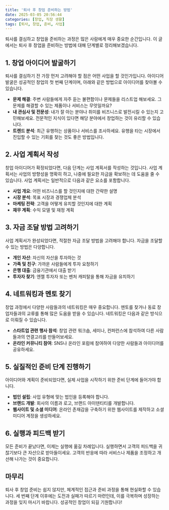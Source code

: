 ```yaml
---
title: '퇴사 후 창업 준비하는 방법'
date: 2025-03-05 20:56:44
categories: [창업, 직장 생활]
tags: [퇴사, 창업, 준비, 사업]
---
```


퇴사를 결심하고 창업을 준비하는 과정은 많은 사람에게 매우 중요한 순간입니다. 이 글에서는 퇴사 후 창업을 준비하는 방법에 대해 단계별로 정리해보겠습니다. 

## 1. 창업 아이디어 발굴하기

퇴사를 결심하기 전 가장 먼저 고려해야 할 점은 어떤 사업을 할 것인가입니다. 아이디어 발굴은 성공적인 창업의 첫 번째 단계이며, 아래와 같은 방법으로 아이디어를 찾아볼 수 있습니다.

- **문제 해결**: 주변 사람들에게 자주 듣는 불편함이나 문제들을 리스트업 해보세요. 그 문제를 해결할 수 있는 제품이나 서비스는 무엇일까요?
- **내 관심사 및 전문성**: 내가 잘 아는 분야나 취미를 비즈니스로 발전시킬 수 있는지 고민해보세요. 전문적인 지식이 있다면 해당 분야에서 창업하는 것이 유리할 수 있습니다.
- **트렌드 분석**: 최근 유행하는 상품이나 서비스를 조사하세요. 유행을 타는 시장에서 진입할 수 있는 기회를 찾는 것도 좋은 방법입니다.

## 2. 사업 계획서 작성

창업 아이디어가 확정되었다면, 다음 단계는 사업 계획서를 작성하는 것입니다. 사업 계획서는 사업의 방향성을 명확히 하고, 나중에 필요한 자금을 확보하는 데 도움을 줄 수 있습니다. 사업 계획서는 일반적으로 다음과 같은 요소를 포함합니다.

- **사업 개요**: 어떤 비즈니스를 할 것인지에 대한 간략한 설명
- **시장 분석**: 목표 시장과 경쟁업체 분석
- **마케팅 전략**: 고객을 어떻게 유치할 것인지에 대한 계획
- **재무 계획**: 수익 모델 및 재정 계획

## 3. 자금 조달 방법 고려하기

사업 계획서가 완성되었다면, 적절한 자금 조달 방법을 고려해야 합니다. 자금을 조달할 수 있는 방법은 다양합니다.

- **개인 자산**: 자신의 자산을 투자하는 것
- **가족 및 친구**: 가까운 사람들에게 투자 요청하기
- **은행 대출**: 금융기관에서 대출 받기
- **투자자 찾기**: 엔젤 투자자 또는 벤처 캐피탈을 통해 자금을 유치하기

## 4. 네트워킹과 멘토 찾기

창업 과정에서 다양한 사람들과의 네트워킹은 매우 중요합니다. 멘토를 찾거나 동료 창업자들과의 교류를 통해 많은 도움을 받을 수 있습니다. 네트워킹은 다음과 같은 방식으로 이뤄질 수 있습니다.

- **스타트업 관련 행사 참석**: 창업 관련 워크숍, 세미나, 컨퍼런스에 참석하여 다른 사람들과의 연결고리를 만들어보세요.
- **온라인 커뮤니티 참여**: SNS나 온라인 포럼에 참여하여 다양한 사람들과 아이디어를 공유하세요.

## 5. 실질적인 준비 단계 진행하기

아이디어와 계획이 준비되었다면, 실제 사업을 시작하기 위한 준비 단계에 들어가야 합니다.

- **법인 설립**: 사업 유형에 맞는 법인을 등록해야 합니다.
- **브랜드 개발**: 회사의 이름과 로고, 브랜드 아이덴티티를 개발합니다.
- **웹사이트 및 소셜 미디어**: 온라인 존재감을 구축하기 위한 웹사이트를 제작하고 소셜 미디어 계정을 생성하세요.

## 6. 실행과 피드백 받기

모든 준비가 끝났다면, 이제는 실행에 옮길 차례입니다. 실행하면서 고객의 피드백을 귀찮기보다 큰 자산으로 받아들이세요. 고객의 반응에 따라 서비스나 제품을 조정하고 개선해 나가는 것이 중요합니다.

## 마무리

퇴사 후 창업 준비는 쉽지 않지만, 체계적인 접근과 준비 과정을 통해 현실화할 수 있습니다. 세 번째 단계 이후에는 도전과 실패가 따르기 마련인데, 이를 극복하며 성장하는 과정을 잊지 마시기 바랍니다. 성공적인 창업이 되길 기원합니다!